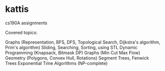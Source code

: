 # kattis
cs190A assignments

Covered topics:

Graphs (Representation, BFS, DFS, Topological Search, Dijkstra's algorithm, Prim's algorithm)
Sliding, Searching, Sorting, using STL
Dynamic Programming (Knapsack, Bitmask DP)
Graphs (Min Cut Max Flow)
Geometry (Polygons, Convex Hull, Rotations)
Segment Trees, Fenwick Trees
Exponential Time Algorithms (NP-complete)
